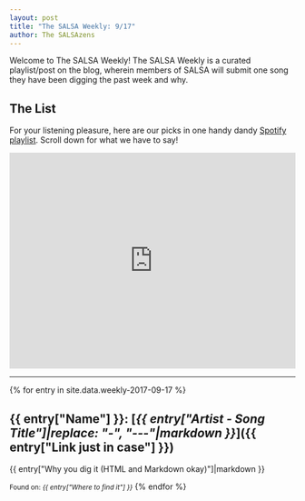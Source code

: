 ```yaml
---
layout: post
title: "The SALSA Weekly: 9/17"
author: The SALSAzens
---
```


Welcome to The SALSA Weekly! The SALSA Weekly is a curated playlist/post on the blog, wherein members of SALSA will submit one song they have been digging the past week and why.

<style>
iframe { margin: 0 auto; display: block; width: 100%; }
</style>

## The List

For your listening pleasure, here are our picks in one handy dandy [Spotify playlist](https://open.spotify.com/user/drabmakyo/playlist/3qDJnA9iVWHWMHBzHRRRk3). Scroll down for what we have to say!

<iframe src="https://open.spotify.com/embed/user/drabmakyo/playlist/3qDJnA9iVWHWMHBzHRRRk3" width="300" height="380" frameborder="0" allowtransparency="true"></iframe>

-----

{% for entry in site.data.weekly-2017-09-17 %}
## {{ entry["Name"] }}: [*{{ entry["Artist - Song Title"]|replace: "-", "---"|markdown }}*]({{ entry["Link just in case"] }})

{{ entry["Why you dig it (HTML and Markdown okay)"]|markdown }}

<small>Found on: <em>{{ entry["Where to find it"] }}</em></small>
{% endfor %}
